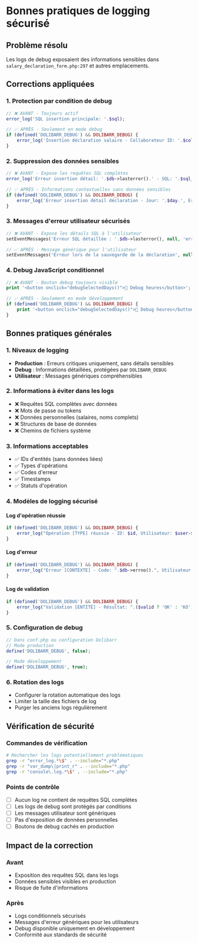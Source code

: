 # Bonnes pratiques de logging sécurisé

## Problème résolu
Les logs de debug exposaient des informations sensibles dans `salary_declaration_form.php:297` et autres emplacements.

## Corrections appliquées

### 1. Protection par condition de debug
```php
// ❌ AVANT - Toujours actif
error_log('SQL insertion principale: '.$sql);

// ✅ APRÈS - Seulement en mode debug
if (defined('DOLIBARR_DEBUG') && DOLIBARR_DEBUG) {
    error_log('Insertion déclaration salaire - Collaborateur ID: '.$collaborator_id);
}
```

### 2. Suppression des données sensibles
```php
// ❌ AVANT - Expose les requêtes SQL complètes
error_log('Erreur insertion détail: '.$db->lasterror().' - SQL: '.$sql_detail);

// ✅ APRÈS - Informations contextuelles sans données sensibles
if (defined('DOLIBARR_DEBUG') && DOLIBARR_DEBUG) {
    error_log('Erreur insertion détail déclaration - Jour: '.$day.', Erreur: '.$db->lasterror());
}
```

### 3. Messages d'erreur utilisateur sécurisés
```php
// ❌ AVANT - Expose les détails SQL à l'utilisateur
setEventMessages('Erreur SQL détaillée : '.$db->lasterror(), null, 'errors');

// ✅ APRÈS - Message générique pour l'utilisateur
setEventMessages('Erreur lors de la sauvegarde de la déclaration', null, 'errors');
```

### 4. Debug JavaScript conditionnel
```php
// ❌ AVANT - Bouton debug toujours visible
print '<button onclick="debugSelectedDays()">🐛 Debug heures</button>';

// ✅ APRÈS - Seulement en mode développement
if (defined('DOLIBARR_DEBUG') && DOLIBARR_DEBUG) {
    print '<button onclick="debugSelectedDays()">🐛 Debug heures</button>';
}
```

## Bonnes pratiques générales

### 1. Niveaux de logging
- **Production** : Erreurs critiques uniquement, sans détails sensibles
- **Debug** : Informations détaillées, protégées par `DOLIBARR_DEBUG`
- **Utilisateur** : Messages génériques compréhensibles

### 2. Informations à éviter dans les logs
- ❌ Requêtes SQL complètes avec données
- ❌ Mots de passe ou tokens
- ❌ Données personnelles (salaires, noms complets)
- ❌ Structures de base de données
- ❌ Chemins de fichiers système

### 3. Informations acceptables
- ✅ IDs d'entités (sans données liées)
- ✅ Types d'opérations
- ✅ Codes d'erreur
- ✅ Timestamps
- ✅ Statuts d'opération

### 4. Modèles de logging sécurisé

#### Log d'opération réussie
```php
if (defined('DOLIBARR_DEBUG') && DOLIBARR_DEBUG) {
    error_log("Opération [TYPE] réussie - ID: $id, Utilisateur: $user->id");
}
```

#### Log d'erreur
```php
if (defined('DOLIBARR_DEBUG') && DOLIBARR_DEBUG) {
    error_log("Erreur [CONTEXTE] - Code: ".$db->errno().", Utilisateur: $user->id");
}
```

#### Log de validation
```php
if (defined('DOLIBARR_DEBUG') && DOLIBARR_DEBUG) {
    error_log("Validation [ENTITÉ] - Résultat: ".($valid ? 'OK' : 'KO').", Champs: $fieldCount");
}
```

### 5. Configuration de debug
```php
// Dans conf.php ou configuration Dolibarr
// Mode production
define('DOLIBARR_DEBUG', false);

// Mode développement
define('DOLIBARR_DEBUG', true);
```

### 6. Rotation des logs
- Configurer la rotation automatique des logs
- Limiter la taille des fichiers de log
- Purger les anciens logs régulièrement

## Vérification de sécurité

### Commandes de vérification
```bash
# Rechercher les logs potentiellement problématiques
grep -r "error_log.*\$" . --include="*.php"
grep -r "var_dump\|print_r" . --include="*.php"
grep -r "console\.log.*\$" . --include="*.php"
```

### Points de contrôle
- [ ] Aucun log ne contient de requêtes SQL complètes
- [ ] Les logs de debug sont protégés par conditions
- [ ] Les messages utilisateur sont génériques
- [ ] Pas d'exposition de données personnelles
- [ ] Boutons de debug cachés en production

## Impact de la correction

### Avant
- Exposition des requêtes SQL dans les logs
- Données sensibles visibles en production
- Risque de fuite d'informations

### Après
- Logs conditionnels sécurisés
- Messages d'erreur génériques pour les utilisateurs
- Debug disponible uniquement en développement
- Conformité aux standards de sécurité